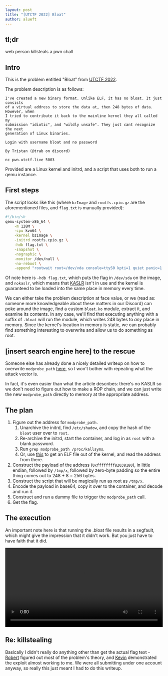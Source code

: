 ```yaml
---
layout: post
title: "[UTCTF 2022] Bloat"
author: alueft
---
```


## tl;dr

web person killsteals a pwn chall

## Intro

This is the problem entitled "Bloat" from
[UTCTF 2022](https://ctftime.org/event/1582).

The problem description is as follows:

```
I've created a new binary format. Unlike ELF, it has no bloat. It just consists
of a virtual address to store the data at, then 248 bytes of data. However, when
I tried to contribute it back to the mainline kernel they all called my
submission "idiotic", and "wildly unsafe". They just cant recognize the next
generation of Linux binaries.

Login with username bloat and no password

By Tristan (@trab on discord)

nc pwn.utctf.live 5003
```

Provided are a Linux kernel and initrd, and a script that uses both to run a
qemu instance.

## First steps

The script looks like this (where `bzImage` and `rootfs.cpio.gz` are the
aforementioned files, and `flag.txt` is manually provided):

```sh
#!/bin/sh
qemu-system-x86_64 \
    -m 128M \
    -cpu kvm64 \
    -kernel bzImage \
    -initrd rootfs.cpio.gz \
    -hdb flag.txt \
    -snapshot \
    -nographic \
    -monitor /dev/null \
    -no-reboot \
    -append "rootwait root=/dev/vda console=ttyS0 kpti=1 quiet panic=1 nokaslr"
```

Of note here is `-hdb flag.txt`, which puts the flag in `/dev/sda` on the image,
and `nokaslr`, which means that [KASLR](https://lwn.net/Articles/569635/) isn't
in use and the kernel is guaranteed to be loaded into the same place in memory
every time.

We can either take the problem description at face value, or we (read as:
someone more knowledgeable about these matters in our Discord) can poke around
the image, find a custom `bloat.ko` module, extract it, and examine its
contents. In any case, we'll find that executing anything with a suffix of
`.bloat` will run the module, which writes 248 bytes to *any* place in memory.
Since the kernel's location in memory is static, we can probably find something
interesting to overwrite and allow us to do something as root.

## [insert search engine here] to the rescue

Someone else has already done a nicely detailed writeup on how to overwrite
`modprobe_path`
[here](https://lkmidas.github.io/posts/20210223-linux-kernel-pwn-modprobe/), so
I won't bother with repeating what the attack vector is.

In fact, it's even easier than what the article describes: there's no KASLR so
we don't need to figure out how to make a ROP chain, and we can just write the
new `modprobe_path` directly to memory at the appropriate address.

## The plan

1. Figure out the address for `modprobe_path`.
    1. Unarchive the initrd, find `/etc/shadow`, and copy the hash of the
       `bloat` user over to `root`.
    1. Re-archive the initrd, start the container, and log in as `root` with a
       blank password.
    1. Run `grep modprobe_path /proc/kallsyms`.
    1. Or, use [this](https://github.com/marin-m/vmlinux-to-elf) to get an ELF
       file out of the kernel, and read the address from there.
1. Construct the payload of the address (`0xffffffff82038180`), in little
   endian, followed by `/tmp/x`, followed by zero-byte padding so the entire
   thing comes out to 248 + 8 = 256 bytes.
1. Construct the script that will be magically run as root as `/tmp/x`.
1. Encode the payload in base64, copy it over to the container, and decode and
   run it.
1. Construct and run a dummy file to trigger the `modprobe_path` call.
1. Get the flag.

## The execution

An important note here is that running the .bloat file results in a segfault,
which might give the impression that it didn't work. But you just have to have
faith that it did.

<video width="100%" controls>
  <source src="/assets/videos/utctf2022/bloat.webm" type="video/webm">
</video>

## Re: killstealing

Basically I didn't really do anything other than get the actual flag text -
[Robert](/authors/Nneonneo) figured out most of the problem's theory, and
[Kevin](/authors/Kevin) demonstrated the exploit almost working to me. We were
all submitting under one account anyway, so really this just meant I had to do
this writeup.

